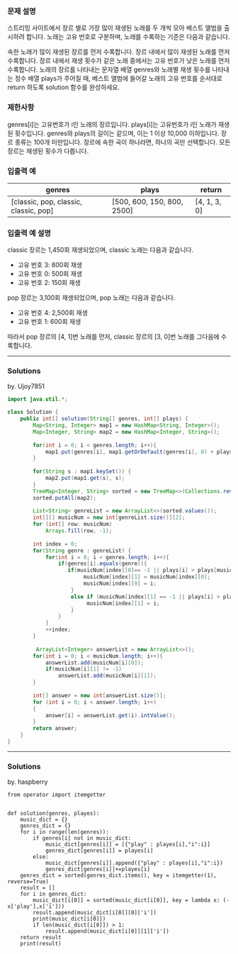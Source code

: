 ### 문제 설명
스트리밍 사이트에서 장르 별로 가장 많이 재생된 노래를 두 개씩 모아 베스트 앨범을 출시하려 합니다. 노래는 고유 번호로 구분하며, 노래를 수록하는 기준은 다음과 같습니다.

속한 노래가 많이 재생된 장르를 먼저 수록합니다.
장르 내에서 많이 재생된 노래를 먼저 수록합니다.
장르 내에서 재생 횟수가 같은 노래 중에서는 고유 번호가 낮은 노래를 먼저 수록합니다.
노래의 장르를 나타내는 문자열 배열 genres와 노래별 재생 횟수를 나타내는 정수 배열 plays가 주어질 때, 베스트 앨범에 들어갈 노래의 고유 번호를 순서대로 return 하도록 solution 함수를 완성하세요.

### 제한사항
genres[i]는 고유번호가 i인 노래의 장르입니다.
plays[i]는 고유번호가 i인 노래가 재생된 횟수입니다.
genres와 plays의 길이는 같으며, 이는 1 이상 10,000 이하입니다.
장르 종류는 100개 미만입니다.
장르에 속한 곡이 하나라면, 하나의 곡만 선택합니다.
모든 장르는 재생된 횟수가 다릅니다.

### 입출력 예
|genres	|plays	|return|
|--|--|--|
|[classic, pop, classic, classic, pop]|	[500, 600, 150, 800, 2500]|	[4, 1, 3, 0]|

### 입출력 예 설명
classic 장르는 1,450회 재생되었으며, classic 노래는 다음과 같습니다.

- 고유 번호 3: 800회 재생
- 고유 번호 0: 500회 재생
- 고유 번호 2: 150회 재생

pop 장르는 3,100회 재생되었으며, pop 노래는 다음과 같습니다.

- 고유 번호 4: 2,500회 재생
- 고유 번호 1: 600회 재생

따라서 pop 장르의 [4, 1]번 노래를 먼저, classic 장르의 [3, 0]번 노래를 그다음에 수록합니다.

---
### Solutions

by. Ujoy7851

```java
import java.util.*;

class Solution {
    public int[] solution(String[] genres, int[] plays) {
        Map<String, Integer> map1 = new HashMap<String, Integer>();
        Map<Integer, String> map2 = new HashMap<Integer, String>();
       
        for(int i = 0; i < genres.length; i++){
        	map1.put(genres[i], map1.getOrDefault(genres[i], 0) + plays[i]);
        }
        
        for(String s : map1.keySet()) {
        	map2.put(map1.get(s), s);
        }
        TreeMap<Integer, String> sorted = new TreeMap<>(Collections.reverseOrder());
        sorted.putAll(map2);
        
        List<String> genreList = new ArrayList<>(sorted.values());
        int[][] musicNum = new int[genreList.size()][2];
        for (int[] row: musicNum)
            Arrays.fill(row, -1);
        
        int index = 0;
        for(String genre : genreList) {
        	for(int i = 0; i < genres.length; i++){
                if(genres[i].equals(genre)){
                   if(musicNum[index][0]== -1 || plays[i] > plays[musicNum[index][0]]){
                        musicNum[index][1] = musicNum[index][0];
                        musicNum[index][0] = i;
                    }
                    else if (musicNum[index][1] == -1 || plays[i] > plays[musicNum[index][1]]){
                         musicNum[index][1] = i;
                    }
                }
            }
            ++index;
        }
        
         ArrayList<Integer> answerList = new ArrayList<>();
        for(int i = 0; i < musicNum.length; i++){
            answerList.add(musicNum[i][0]);
            if(musicNum[i][1] != -1)
            	answerList.add(musicNum[i][1]);
        }
        
        int[] answer = new int[answerList.size()];
        for (int i = 0; i < answer.length; i++)
        {
            answer[i] = answerList.get(i).intValue();
        }
        return answer;
    }
}
```
---
### Solutions

by. haspberry
```python3
from operator import itemgetter 


def solution(genres, playes):
    music_dict = {}
    genres_dict = {}
    for i in range(len(genres)):
        if genres[i] not in music_dict:
            music_dict[genres[i]] = [{"play" : playes[i],"i":i}]
            genres_dict[genres[i]] = playes[i]
        else:
            music_dict[genres[i]].append({"play" : playes[i],"i":i})
            genres_dict[genres[i]]+=playes[i]
    genres_dict = sorted(genres_dict.items(), key = itemgetter(1), reverse=True)
    result = []
    for i in genres_dict:
        music_dict[i[0]] = sorted(music_dict[i[0]], key = lambda x: (-x['play'],x['i']))
        result.append(music_dict[i[0]][0]['i'])
        print(music_dict[i[0]])
        if len(music_dict[i[0]]) > 1:
            result.append(music_dict[i[0]][1]['i'])
    return result
    print(result)
```
